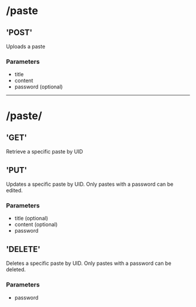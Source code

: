 # /paste
## 'POST'
Uploads a paste
### Parameters
- title
- content
- password (optional)
***
# /paste/<uid>
## 'GET'
Retrieve a specific paste by UID
## 'PUT'
Updates a specific paste by UID.
Only pastes with a password can be edited.
### Parameters
- title (optional)
- content (optional)
- password
## 'DELETE'
Deletes a specific paste by UID.
Only pastes with a password can be deleted.
### Parameters
- password
